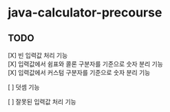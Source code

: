 # java-calculator-precourse

## TODO
[X] 빈 입력값 처리 기능  
[X] 입력값에서 쉼표와 콜론 구분자를 기준으로 숫자 분리 기능  
[X] 입력값에서 커스텀 구분자를 기준으로 숫자 분리 기능   

[ ] 덧셈 기능  

[ ] 잘못된 입력값 처리 기능  